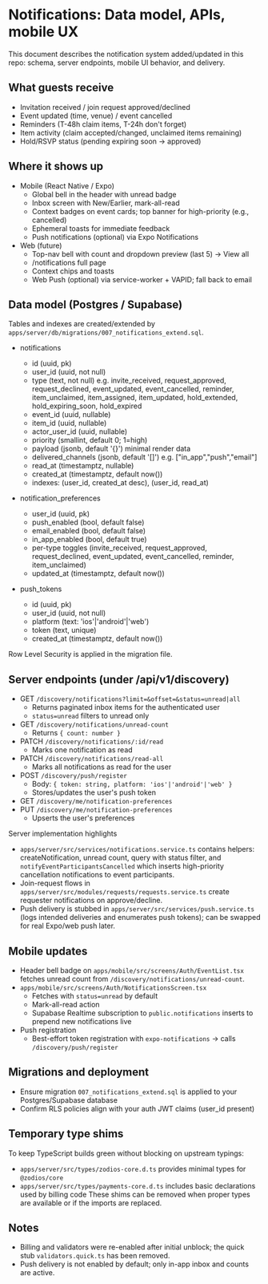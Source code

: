 # Notifications: Data model, APIs, mobile UX

This document describes the notification system added/updated in this repo: schema, server endpoints, mobile UI behavior, and delivery.

## What guests receive
- Invitation received / join request approved/declined
- Event updated (time, venue) / event cancelled
- Reminders (T-48h claim items, T-24h don't forget)
- Item activity (claim accepted/changed, unclaimed items remaining)
- Hold/RSVP status (pending expiring soon → approved)

## Where it shows up
- Mobile (React Native / Expo)
  - Global bell in the header with unread badge
  - Inbox screen with New/Earlier, mark-all-read
  - Context badges on event cards; top banner for high-priority (e.g., cancelled)
  - Ephemeral toasts for immediate feedback
  - Push notifications (optional) via Expo Notifications
- Web (future)
  - Top-nav bell with count and dropdown preview (last 5) → View all
  - /notifications full page
  - Context chips and toasts
  - Web Push (optional) via service-worker + VAPID; fall back to email

## Data model (Postgres / Supabase)
Tables and indexes are created/extended by `apps/server/db/migrations/007_notifications_extend.sql`.

- notifications
  - id (uuid, pk)
  - user_id (uuid, not null)
  - type (text, not null) e.g. invite_received, request_approved, request_declined, event_updated, event_cancelled, reminder, item_unclaimed, item_assigned, item_updated, hold_extended, hold_expiring_soon, hold_expired
  - event_id (uuid, nullable)
  - item_id (uuid, nullable)
  - actor_user_id (uuid, nullable)
  - priority (smallint, default 0; 1=high)
  - payload (jsonb, default '{}') minimal render data
  - delivered_channels (jsonb, default '[]') e.g. ["in_app","push","email"]
  - read_at (timestamptz, nullable)
  - created_at (timestamptz, default now())
  - indexes: (user_id, created_at desc), (user_id, read_at)

- notification_preferences
  - user_id (uuid, pk)
  - push_enabled (bool, default false)
  - email_enabled (bool, default false)
  - in_app_enabled (bool, default true)
  - per-type toggles (invite_received, request_approved, request_declined, event_updated, event_cancelled, reminder, item_unclaimed)
  - updated_at (timestamptz, default now())

- push_tokens
  - id (uuid, pk)
  - user_id (uuid, not null)
  - platform (text: 'ios'|'android'|'web')
  - token (text, unique)
  - created_at (timestamptz, default now())

Row Level Security is applied in the migration file.

## Server endpoints (under /api/v1/discovery)
- GET `/discovery/notifications?limit=&offset=&status=unread|all`
  - Returns paginated inbox items for the authenticated user
  - `status=unread` filters to unread only
- GET `/discovery/notifications/unread-count`
  - Returns `{ count: number }`
- PATCH `/discovery/notifications/:id/read`
  - Marks one notification as read
- PATCH `/discovery/notifications/read-all`
  - Marks all notifications as read for the user
- POST `/discovery/push/register`
  - Body: `{ token: string, platform: 'ios'|'android'|'web' }`
  - Stores/updates the user's push token
- GET `/discovery/me/notification-preferences`
- PUT `/discovery/me/notification-preferences`
  - Upserts the user's preferences

Server implementation highlights
- `apps/server/src/services/notifications.service.ts` contains helpers: createNotification, unread count, query with status filter, and `notifyEventParticipantsCancelled` which inserts high-priority cancellation notifications to event participants.
- Join-request flows in `apps/server/src/modules/requests/requests.service.ts` create requester notifications on approve/decline.
- Push delivery is stubbed in `apps/server/src/services/push.service.ts` (logs intended deliveries and enumerates push tokens); can be swapped for real Expo/web push later.

## Mobile updates
- Header bell badge on `apps/mobile/src/screens/Auth/EventList.tsx` fetches unread count from `/discovery/notifications/unread-count`.
- `apps/mobile/src/screens/Auth/NotificationsScreen.tsx`
  - Fetches with `status=unread` by default
  - Mark-all-read action
  - Supabase Realtime subscription to `public.notifications` inserts to prepend new notifications live
- Push registration
  - Best-effort token registration with `expo-notifications` → calls `/discovery/push/register`

## Migrations and deployment
- Ensure migration `007_notifications_extend.sql` is applied to your Postgres/Supabase database
- Confirm RLS policies align with your auth JWT claims (user_id present)

## Temporary type shims
To keep TypeScript builds green without blocking on upstream typings:
- `apps/server/src/types/zodios-core.d.ts` provides minimal types for `@zodios/core`
- `apps/server/src/types/payments-core.d.ts` includes basic declarations used by billing code
These shims can be removed when proper types are available or if the imports are replaced.

## Notes
- Billing and validators were re-enabled after initial unblock; the quick stub `validators.quick.ts` has been removed.
- Push delivery is not enabled by default; only in-app inbox and counts are active.
